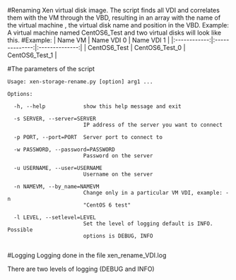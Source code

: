 #Renaming Xen virtual disk image.
The script finds all VDI and correlates them with the VM through the VBD, resulting in an array with the name of the virtual machine , the virtual disk name and position in the VBD.
Example: A virtual machine named CentOS6_Test and two virtual disks will look like this.
#Example:
|   Name VM    |   Name VDI 0   |    Name VDI 1  |
|:------------:|:--------------:|:--------------:|
| CentOS6_Test | CentOS6_Test_0 | CentOS6_Test_1 |

#The parameters of the script
```
Usage: xen-storage-rename.py [option] arg1 ...

Options:

  -h, --help            show this help message and exit
  
  -s SERVER, --server=SERVER
                        IP address of the server you want to connect
                        
  -p PORT, --port=PORT  Server port to connect to
  
  -w PASSWORD, --password=PASSWORD
                        Password on the server
                        
  -u USERNAME, --user=USERNAME
                        Username on the server
                        
  -n NAMEVM, --by_name=NAMEVM
                        Change only in a particular VM VDI, example: -n
                        "CentOS 6 test"
                        
  -l LEVEL, --setlevel=LEVEL
                        Set the level of logging default is INFO. Possible
                        options is DEBUG, INFO
                        
```
#Logging
Logging done in the file xen_rename_VDI.log

There are two levels of logging (DEBUG and INFO)

